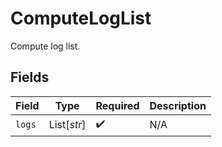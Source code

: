 # ComputeLogList

Compute log list.


## Fields

| Field              | Type               | Required           | Description        |
| ------------------ | ------------------ | ------------------ | ------------------ |
| `logs`             | List[*str*]        | :heavy_check_mark: | N/A                |